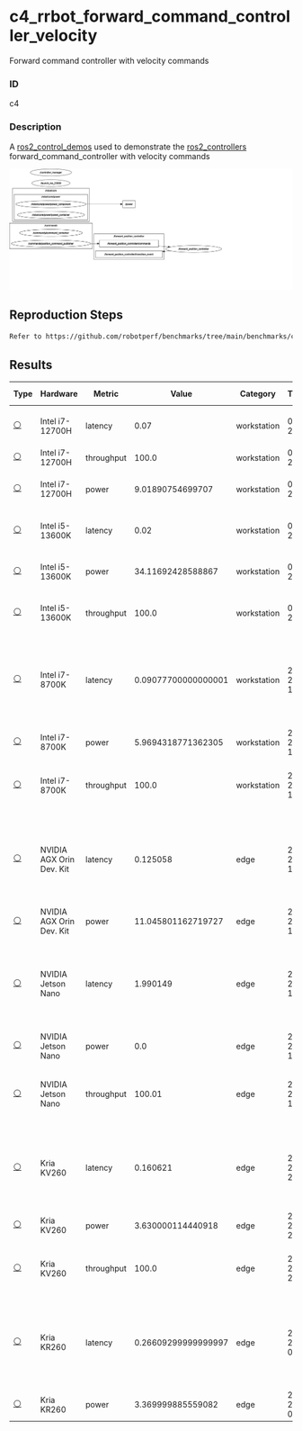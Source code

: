 # c4_rrbot_forward_command_controller_velocity

Forward command controller with velocity commands

### ID
c4

### Description
A [ros2_control_demos](https://github.com/ros-controls/ros2_control_demos) used to demonstrate the [ros2_controllers](https://github.com/ros-controls/ros2_controllers) forward_command_controller with velocity commands


![](../../../imgs/c3_rrbot_forward_command_controller_position.svg)

## Reproduction Steps

```bash
Refer to https://github.com/robotperf/benchmarks/tree/main/benchmarks/control/c4_rrbot_forward_command_controller_velocity and review the launch files to reproduce this package.
```

## Results

| Type | Hardware | Metric | Value | Category | Timestamp | Note | Data Source |
| --- | --- | --- | --- | --- | --- | --- | --- |
| [:white_circle:](https://github.com/robotperf/benchmarks/blob/main/benchmarks/README.md#type) | Intel i7-12700H | latency | 0.07 | workstation | 08-07-2023 | mean 0.02 ms, rms 0.02 ms, max 0.07 ms, min 0.00 ms, lost 0.00%, update rate 100 Hz | [N/A](https://github.com/robotperf/rosbags/tree/main/N/A) |
| [:white_circle:](https://github.com/robotperf/benchmarks/blob/main/benchmarks/README.md#type) | Intel i7-12700H | throughput | 100.0 | workstation | 08-07-2023 | lost 0.00%, update rate 100 Hz | [N/A](https://github.com/robotperf/rosbags/tree/main/N/A) |
| [:white_circle:](https://github.com/robotperf/benchmarks/blob/main/benchmarks/README.md#type) | Intel i7-12700H | power | 9.01890754699707 | workstation | 08-07-2023 | mean 0.02 ms, rms 0.02 ms, max 0.07 ms, min 0.00 ms, lost 0.00%, update rate 100 Hz | [N/A](https://github.com/robotperf/rosbags/tree/main/N/A) |
| [:white_circle:](https://github.com/robotperf/benchmarks/blob/main/benchmarks/README.md#type) | Intel i5-13600K | latency | 0.02 | workstation | 08-07-2023 | mean 0.01, ms, rms 0.01 ms, max 0.02 ms, min 0.00 ms, lost 0.00%, update rate 100 Hz | [N/A](https://github.com/robotperf/rosbags/tree/main/N/A) |
| [:white_circle:](https://github.com/robotperf/benchmarks/blob/main/benchmarks/README.md#type) | Intel i5-13600K | power | 34.11692428588867 | workstation | 08-07-2023 | mean 0.01, ms, rms 0.01 ms, max 0.02 ms, min 0.00 ms, lost 0.00%, update rate 100 Hz | [N/A](https://github.com/robotperf/rosbags/tree/main/N/A) |
| [:white_circle:](https://github.com/robotperf/benchmarks/blob/main/benchmarks/README.md#type) | Intel i5-13600K | throughput | 100.0 | workstation | 08-07-2023 | mean 0.01, ms, rms 0.01 ms, max 0.02 ms, min 0.00 ms, lost 0.00%, update rate 100 Hz | [N/A](https://github.com/robotperf/rosbags/tree/main/N/A) |
| [:white_circle:](https://github.com/robotperf/benchmarks/blob/main/benchmarks/README.md#type) | Intel i7-8700K | latency | 0.09077700000000001 | workstation | 2023-07-20 14:43:27 | ✋mean_benchmark 0.02008280421377184, rms_benchmark 0.02164900963633569, max_benchmark 0.09077700000000001, min_benchmark 0.003523, lost messages 0.03 % | [simulation](https://github.com/robotperf/rosbags/tree/main/simulation) |
| [:white_circle:](https://github.com/robotperf/benchmarks/blob/main/benchmarks/README.md#type) | Intel i7-8700K | power | 5.9694318771362305 | workstation | 2023-07-20 14:46:57 | ✋ | [simulation](https://github.com/robotperf/rosbags/tree/main/simulation) |
| [:white_circle:](https://github.com/robotperf/benchmarks/blob/main/benchmarks/README.md#type) | Intel i7-8700K | throughput | 100.0 | workstation | 2023-07-20 14:50:57 | ✋mean_benchmark 100.0, rms_benchmark 100.0, max_benchmark 108.34, min_benchmark 94.94, lost messages 0.03 % | [simulation](https://github.com/robotperf/rosbags/tree/main/simulation) |
| [:white_circle:](https://github.com/robotperf/benchmarks/blob/main/benchmarks/README.md#type) | NVIDIA AGX Orin Dev. Kit | latency | 0.125058 | edge | 2023-07-21 17:06:41 | ✋mean_benchmark 0.012953385667863861, rms_benchmark 0.014389249544548049, max_benchmark 0.125058, min_benchmark 0.001664, lost messages 0.07 % | [simulation](https://github.com/robotperf/rosbags/tree/main/simulation) |
| [:white_circle:](https://github.com/robotperf/benchmarks/blob/main/benchmarks/README.md#type) | NVIDIA AGX Orin Dev. Kit | power | 11.045801162719727 | edge | 2023-07-21 17:33:38 | ✋ | [simulation](https://github.com/robotperf/rosbags/tree/main/simulation) |
| [:white_circle:](https://github.com/robotperf/benchmarks/blob/main/benchmarks/README.md#type) | NVIDIA Jetson Nano | latency | 1.990149 | edge | 2023-07-24 11:13:08 | ✋mean_benchmark 0.0325762216120808, rms_benchmark 0.043266747737856784, max_benchmark 1.990149, min_benchmark 0.016562999999999998, lost messages 0.04 % | [simulation](https://github.com/robotperf/rosbags/tree/main/simulation) |
| [:white_circle:](https://github.com/robotperf/benchmarks/blob/main/benchmarks/README.md#type) | NVIDIA Jetson Nano | power | 0.0 | edge | 2023-07-24 11:15:38 | ✋ | [simulation](https://github.com/robotperf/rosbags/tree/main/simulation) |
| [:white_circle:](https://github.com/robotperf/benchmarks/blob/main/benchmarks/README.md#type) | NVIDIA Jetson Nano | throughput | 100.01 | edge | 2023-07-24 11:18:00 | ✋mean_benchmark 100.01, rms_benchmark 100.02, max_benchmark 111.5, min_benchmark 89.41, lost messages 0.04 % | [simulation](https://github.com/robotperf/rosbags/tree/main/simulation) |
| [:white_circle:](https://github.com/robotperf/benchmarks/blob/main/benchmarks/README.md#type) | Kria KV260 | latency | 0.160621 | edge | 2023-07-24 23:37:01 | ✋mean_benchmark 0.036609515852442674, rms_benchmark 0.03677491040256997, max_benchmark 0.160621, min_benchmark 0.02577, lost messages 0.04 % | [simulation](https://github.com/robotperf/rosbags/tree/main/simulation) |
| [:white_circle:](https://github.com/robotperf/benchmarks/blob/main/benchmarks/README.md#type) | Kria KV260 | power | 3.630000114440918 | edge | 2023-07-24 23:39:26 | ✋ | [simulation](https://github.com/robotperf/rosbags/tree/main/simulation) |
| [:white_circle:](https://github.com/robotperf/benchmarks/blob/main/benchmarks/README.md#type) | Kria KV260 | throughput | 100.0 | edge | 2023-07-24 23:42:04 | ✋mean_benchmark 100.0, rms_benchmark 100.0, max_benchmark 103.41, min_benchmark 96.77, lost messages 0.04 % | [simulation](https://github.com/robotperf/rosbags/tree/main/simulation) |
| [:white_circle:](https://github.com/robotperf/benchmarks/blob/main/benchmarks/README.md#type) | Kria KR260 | latency | 0.26609299999999997 | edge | 2023-07-25 01:30:55 | ✋mean_benchmark 0.03586736852833265, rms_benchmark 0.03663931127401722, max_benchmark 0.26609299999999997, min_benchmark 0.010110000000000001, lost messages 0.04 % | [simulation](https://github.com/robotperf/rosbags/tree/main/simulation) |
| [:white_circle:](https://github.com/robotperf/benchmarks/blob/main/benchmarks/README.md#type) | Kria KR260 | power | 3.369999885559082 | edge | 2023-07-25 01:33:09 | ✋ | [simulation](https://github.com/robotperf/rosbags/tree/main/simulation) |

